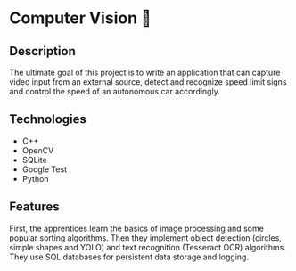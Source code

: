 # Computer Vision 👀

## Description

The ultimate goal of this project is to write an application that can capture video input from an external source, detect and recognize speed limit signs and control the speed of an autonomous car accordingly.

## Technologies

 -  C++
 -  OpenCV
 -  SQLite
 -  Google Test
 -  Python
 
 ## Features
  
First, the apprentices learn the basics of image processing and some popular sorting algorithms. Then they implement object detection (circles, simple shapes and YOLO) and text recognition (Tesseract OCR) algorithms. They use SQL databases for persistent data storage and logging. 
